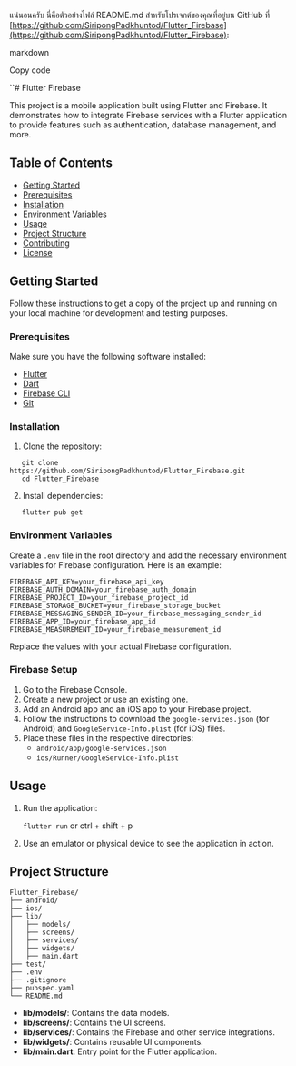 
แน่นอนครับ นี่คือตัวอย่างไฟล์ README.md สำหรับโปรเจกต์ของคุณที่อยู่บน GitHub ที่ [https://github.com/SiripongPadkhuntod/Flutter_Firebase](https://github.com/SiripongPadkhuntod/Flutter_Firebase):

markdown

Copy code

``# Flutter Firebase

This project is a mobile application built using Flutter and Firebase. It demonstrates how to integrate Firebase services with a Flutter application to provide features such as authentication, database management, and more.

## Table of Contents

- [Getting Started](#getting-started)
- [Prerequisites](#prerequisites)
- [Installation](#installation)
- [Environment Variables](#environment-variables)
- [Usage](#usage)
- [Project Structure](#project-structure)
- [Contributing](#contributing)
- [License](#license)

## Getting Started

Follow these instructions to get a copy of the project up and running on your local machine for development and testing purposes.

### Prerequisites

Make sure you have the following software installed:

- [Flutter](https://flutter.dev/docs/get-started/install)
- [Dart](https://dart.dev/get-dart)
- [Firebase CLI](https://firebase.google.com/docs/cli)
- [Git](https://git-scm.com/)

### Installation

1. Clone the repository:

 ```
    git clone https://github.com/SiripongPadkhuntod/Flutter_Firebase.git
    cd Flutter_Firebase
  ```
2. Install dependencies:

 ```
    flutter pub get
```
### Environment Variables

Create a `.env` file in the root directory and add the necessary environment variables for Firebase configuration. Here is an example:

```
FIREBASE_API_KEY=your_firebase_api_key
FIREBASE_AUTH_DOMAIN=your_firebase_auth_domain
FIREBASE_PROJECT_ID=your_firebase_project_id
FIREBASE_STORAGE_BUCKET=your_firebase_storage_bucket
FIREBASE_MESSAGING_SENDER_ID=your_firebase_messaging_sender_id
FIREBASE_APP_ID=your_firebase_app_id
FIREBASE_MEASUREMENT_ID=your_firebase_measurement_id
```

Replace the values with your actual Firebase configuration.

### Firebase Setup

1.  Go to the Firebase Console.
2.  Create a new project or use an existing one.
3.  Add an Android app and an iOS app to your Firebase project.
4.  Follow the instructions to download the `google-services.json` (for Android) and `GoogleService-Info.plist` (for iOS) files.
5.  Place these files in the respective directories:
    -   `android/app/google-services.json`
    -   `ios/Runner/GoogleService-Info.plist`

## Usage

1.  Run the application:

    `flutter run`  or ctrl + shift + p
    
2.  Use an emulator or physical device to see the application in action.
    

## Project Structure
 ```
Flutter_Firebase/
├── android/
├── ios/
├── lib/
│   ├── models/
│   ├── screens/
│   ├── services/
│   ├── widgets/
│   ├── main.dart
├── test/
├── .env
├── .gitignore
├── pubspec.yaml
└── README.md
```

-   **lib/models/**: Contains the data models.
-   **lib/screens/**: Contains the UI screens.
-   **lib/services/**: Contains the Firebase and other service integrations.
-   **lib/widgets/**: Contains reusable UI components.
-   **lib/main.dart**: Entry point for the Flutter application.
